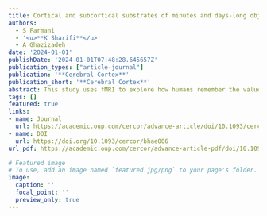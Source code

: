 ```yaml
---
title: Cortical and subcortical substrates of minutes and days-long object value memory in humans
authors:
  - S Farmani
  - '<u>**K Sharifi**</u>'
  - A Ghazizadeh
date: '2024-01-01'
publishDate: '2024-01-01T07:48:28.645657Z'
publication_types: ["article-journal"]
publication: '**Cerebral Cortex**'
publication_short: '**Cerebral Cortex**'
abstract: This study uses fMRI to explore how humans remember the value of objects over time. Initially, brain regions involved in value memory, like the occipital and prefrontal areas, show strong activation, but this diminishes over days, except in the ventral temporal area. Long-term value memory is also encoded in subcortical regions, linked to memory performance. The study highlights the changing neural basis of value memory in humans, with implications for understanding habit formation.
tags: []
featured: true
links:
- name: Journal
  url: https://academic.oup.com/cercor/advance-article/doi/10.1093/cercor/bhae006/7577294?utm_source=authortollfreelink&utm_campaign=cercor&utm_medium=email&guestAccessKey=38fe12c8-beb2-4e62-aa3c-0ac2f52b41ea
- name: DOI
  url: https://doi.org/10.1093/cercor/bhae006
url_pdf: https://academic.oup.com/cercor/advance-article-pdf/doi/10.1093/cercor/bhae006/56248250/bhae006.pdf?guestAccessKey=38fe12c8-beb2-4e62-aa3c-0ac2f52b41ea

# Featured image
# To use, add an image named `featured.jpg/png` to your page's folder. 
image:
  caption: ''
  focal_point: ''
  preview_only: true
---
```

